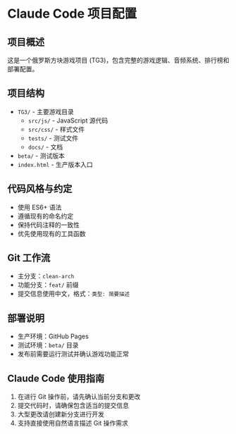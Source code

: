 # Claude Code 项目配置

## 项目概述
这是一个俄罗斯方块游戏项目 (TG3)，包含完整的游戏逻辑、音频系统、排行榜和部署配置。

## 项目结构
- `TG3/` - 主要游戏目录
  - `src/js/` - JavaScript 源代码
  - `src/css/` - 样式文件
  - `tests/` - 测试文件
  - `docs/` - 文档
- `beta/` - 测试版本
- `index.html` - 生产版本入口

## 代码风格与约定
- 使用 ES6+ 语法
- 遵循现有的命名约定
- 保持代码注释的一致性
- 优先使用现有的工具函数

## Git 工作流
- 主分支：`clean-arch`
- 功能分支：`feat/` 前缀
- 提交信息使用中文，格式：`类型: 简要描述`

## 部署说明
- 生产环境：GitHub Pages
- 测试环境：`beta/` 目录
- 发布前需要运行测试并确认游戏功能正常

## Claude Code 使用指南
1. 在进行 Git 操作前，请先确认当前分支和更改
2. 提交代码时，请确保包含适当的提交信息
3. 大型更改请创建新分支进行开发
4. 支持直接使用自然语言描述 Git 操作需求
